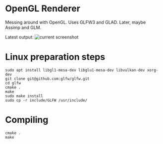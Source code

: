# OpenGL Renderer

Messing around with OpenGL. Uses GLFW3 and GLAD. Later, maybe Assimp and GLM.

Latest output:
![current screenshot](https://raw.githubusercontent.com/stevensona/renderer/master/screenshot.png)


# Linux preparation steps

```
sudo apt install libgl1-mesa-dev libglu1-mesa-dev libvulkan-dev xorg-dev
git clone git@github.com:glfw/glfw.git
cd glfw
cmake .
make
sudo make install
sudo cp -r include/GLFW /usr/include/
```

# Compiling
```
cmake .
make
```
